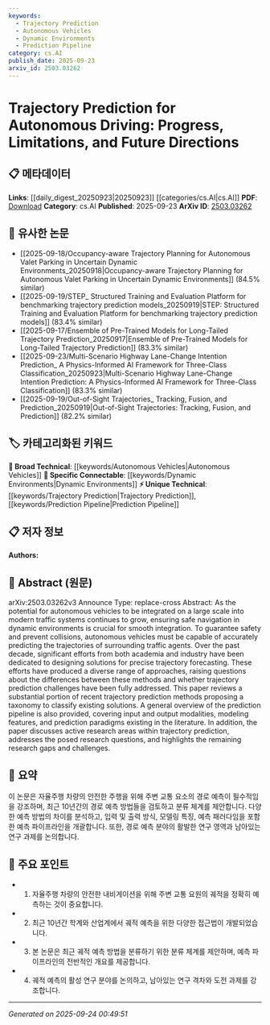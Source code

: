 ```yaml
---
keywords:
  - Trajectory Prediction
  - Autonomous Vehicles
  - Dynamic Environments
  - Prediction Pipeline
category: cs.AI
publish_date: 2025-09-23
arxiv_id: 2503.03262
---
```


<!-- KEYWORD_LINKING_METADATA:
{
  "processed_timestamp": "2025-09-24T00:49:51.638687",
  "vocabulary_version": "1.0",
  "selected_keywords": [
    "Trajectory Prediction",
    "Autonomous Vehicles",
    "Dynamic Environments",
    "Prediction Pipeline"
  ],
  "rejected_keywords": [],
  "similarity_scores": {
    "Trajectory Prediction": 0.8,
    "Autonomous Vehicles": 0.75,
    "Dynamic Environments": 0.7,
    "Prediction Pipeline": 0.72
  },
  "extraction_method": "AI_prompt_based",
  "budget_applied": true,
  "candidates_json": {
    "candidates": [
      {
        "surface": "Trajectory Prediction",
        "canonical": "Trajectory Prediction",
        "aliases": [
          "Trajectory Forecasting"
        ],
        "category": "unique_technical",
        "rationale": "Central to the paper's discussion and crucial for linking with autonomous driving research.",
        "novelty_score": 0.7,
        "connectivity_score": 0.85,
        "specificity_score": 0.9,
        "link_intent_score": 0.8
      },
      {
        "surface": "Autonomous Vehicles",
        "canonical": "Autonomous Vehicles",
        "aliases": [
          "Self-Driving Cars",
          "Driverless Cars"
        ],
        "category": "broad_technical",
        "rationale": "A key application area that connects with various technological and research domains.",
        "novelty_score": 0.5,
        "connectivity_score": 0.9,
        "specificity_score": 0.7,
        "link_intent_score": 0.75
      },
      {
        "surface": "Dynamic Environments",
        "canonical": "Dynamic Environments",
        "aliases": [
          "Changing Environments",
          "Variable Environments"
        ],
        "category": "specific_connectable",
        "rationale": "Important for understanding the context in which trajectory prediction is applied.",
        "novelty_score": 0.65,
        "connectivity_score": 0.78,
        "specificity_score": 0.8,
        "link_intent_score": 0.7
      },
      {
        "surface": "Prediction Pipeline",
        "canonical": "Prediction Pipeline",
        "aliases": [
          "Forecasting Pipeline"
        ],
        "category": "unique_technical",
        "rationale": "Describes the structured process for trajectory prediction, linking to methodological research.",
        "novelty_score": 0.6,
        "connectivity_score": 0.75,
        "specificity_score": 0.85,
        "link_intent_score": 0.72
      }
    ],
    "ban_list_suggestions": [
      "method",
      "approach",
      "solution"
    ]
  },
  "decisions": [
    {
      "candidate_surface": "Trajectory Prediction",
      "resolved_canonical": "Trajectory Prediction",
      "decision": "linked",
      "scores": {
        "novelty": 0.7,
        "connectivity": 0.85,
        "specificity": 0.9,
        "link_intent": 0.8
      }
    },
    {
      "candidate_surface": "Autonomous Vehicles",
      "resolved_canonical": "Autonomous Vehicles",
      "decision": "linked",
      "scores": {
        "novelty": 0.5,
        "connectivity": 0.9,
        "specificity": 0.7,
        "link_intent": 0.75
      }
    },
    {
      "candidate_surface": "Dynamic Environments",
      "resolved_canonical": "Dynamic Environments",
      "decision": "linked",
      "scores": {
        "novelty": 0.65,
        "connectivity": 0.78,
        "specificity": 0.8,
        "link_intent": 0.7
      }
    },
    {
      "candidate_surface": "Prediction Pipeline",
      "resolved_canonical": "Prediction Pipeline",
      "decision": "linked",
      "scores": {
        "novelty": 0.6,
        "connectivity": 0.75,
        "specificity": 0.85,
        "link_intent": 0.72
      }
    }
  ]
}
-->

# Trajectory Prediction for Autonomous Driving: Progress, Limitations, and Future Directions

## 📋 메타데이터

**Links**: [[daily_digest_20250923|20250923]] [[categories/cs.AI|cs.AI]]
**PDF**: [Download](https://arxiv.org/pdf/2503.03262.pdf)
**Category**: cs.AI
**Published**: 2025-09-23
**ArXiv ID**: [2503.03262](https://arxiv.org/abs/2503.03262)

## 🔗 유사한 논문
- [[2025-09-18/Occupancy-aware Trajectory Planning for Autonomous Valet Parking in Uncertain Dynamic Environments_20250918|Occupancy-aware Trajectory Planning for Autonomous Valet Parking in Uncertain Dynamic Environments]] (84.5% similar)
- [[2025-09-19/STEP_ Structured Training and Evaluation Platform for benchmarking trajectory prediction models_20250919|STEP: Structured Training and Evaluation Platform for benchmarking trajectory prediction models]] (83.4% similar)
- [[2025-09-17/Ensemble of Pre-Trained Models for Long-Tailed Trajectory Prediction_20250917|Ensemble of Pre-Trained Models for Long-Tailed Trajectory Prediction]] (83.3% similar)
- [[2025-09-23/Multi-Scenario Highway Lane-Change Intention Prediction_ A Physics-Informed AI Framework for Three-Class Classification_20250923|Multi-Scenario Highway Lane-Change Intention Prediction: A Physics-Informed AI Framework for Three-Class Classification]] (83.3% similar)
- [[2025-09-19/Out-of-Sight Trajectories_ Tracking, Fusion, and Prediction_20250919|Out-of-Sight Trajectories: Tracking, Fusion, and Prediction]] (82.2% similar)

## 🏷️ 카테고리화된 키워드
**🧠 Broad Technical**: [[keywords/Autonomous Vehicles|Autonomous Vehicles]]
**🔗 Specific Connectable**: [[keywords/Dynamic Environments|Dynamic Environments]]
**⚡ Unique Technical**: [[keywords/Trajectory Prediction|Trajectory Prediction]], [[keywords/Prediction Pipeline|Prediction Pipeline]]

## 📋 저자 정보

**Authors:** 

## 📄 Abstract (원문)

arXiv:2503.03262v3 Announce Type: replace-cross 
Abstract: As the potential for autonomous vehicles to be integrated on a large scale into modern traffic systems continues to grow, ensuring safe navigation in dynamic environments is crucial for smooth integration. To guarantee safety and prevent collisions, autonomous vehicles must be capable of accurately predicting the trajectories of surrounding traffic agents. Over the past decade, significant efforts from both academia and industry have been dedicated to designing solutions for precise trajectory forecasting. These efforts have produced a diverse range of approaches, raising questions about the differences between these methods and whether trajectory prediction challenges have been fully addressed. This paper reviews a substantial portion of recent trajectory prediction methods proposing a taxonomy to classify existing solutions. A general overview of the prediction pipeline is also provided, covering input and output modalities, modeling features, and prediction paradigms existing in the literature. In addition, the paper discusses active research areas within trajectory prediction, addresses the posed research questions, and highlights the remaining research gaps and challenges.

## 📝 요약

이 논문은 자율주행 차량의 안전한 주행을 위해 주변 교통 요소의 경로 예측이 필수적임을 강조하며, 최근 10년간의 경로 예측 방법들을 검토하고 분류 체계를 제안합니다. 다양한 예측 방법의 차이를 분석하고, 입력 및 출력 방식, 모델링 특징, 예측 패러다임을 포함한 예측 파이프라인을 개괄합니다. 또한, 경로 예측 분야의 활발한 연구 영역과 남아있는 연구 과제를 논의합니다.

## 🎯 주요 포인트

- 1. 자율주행 차량의 안전한 내비게이션을 위해 주변 교통 요원의 궤적을 정확히 예측하는 것이 중요합니다.
- 2. 최근 10년간 학계와 산업계에서 궤적 예측을 위한 다양한 접근법이 개발되었습니다.
- 3. 본 논문은 최근 궤적 예측 방법을 분류하기 위한 분류 체계를 제안하며, 예측 파이프라인의 전반적인 개요를 제공합니다.
- 4. 궤적 예측의 활성 연구 분야를 논의하고, 남아있는 연구 격차와 도전 과제를 강조합니다.


---

*Generated on 2025-09-24 00:49:51*